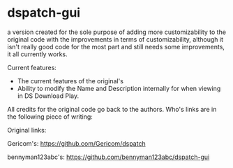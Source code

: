 # dspatch-gui
a version created for the sole purpose of adding more customizability to the original code with the improvements in terms of customizability, although it isn't really good code for the most part and still needs some improvements, it all currently works.



Current features:
- The current features of the original's
- Ability to modify the Name and Description internally for when viewing in DS Download Play.




All credits for the original code go back to the authors.
Who's links are in the following piece of writing:

Original links:

Gericom's: https://github.com/Gericom/dspatch

bennyman123abc's: https://github.com/bennyman123abc/dspatch-gui
